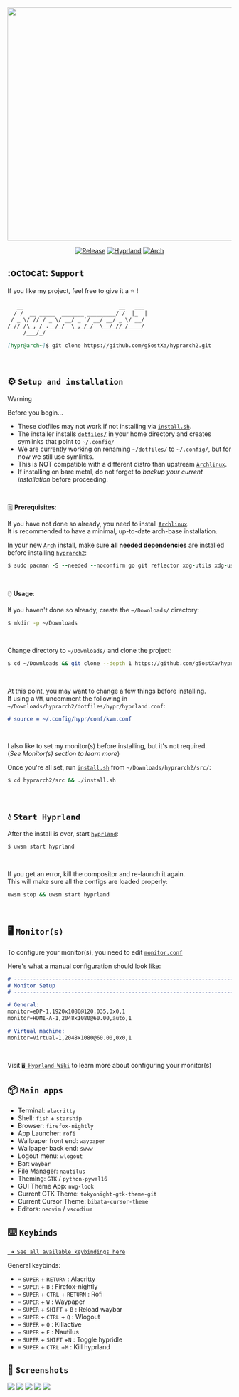 <div align="center">

<img src="/assets/logos/hyprarch2-sx234.png" width="525" height="525"/>

[![Release](https://img.shields.io/badge/hyprarch2-v1.3.10-cyan.svg)](https://github.com/g5ostXa/hyprarch2/)
[![Hyprland](https://img.shields.io/badge/Hyprland-%236A0DAD?&logo=hyprland&logoColor=white)](https://hyprland.org/)
[![Arch](https://img.shields.io/badge/Arch%20Linux-1793D1?logo=arch-linux&logoColor=6A0DAD)](https://archlinux.org/)

</div>

## :octocat: `Support`
If you like my project, feel free to give it a ⭐ !
```md
   __                              __   ___
  / /  __ _____  _______ _________/ /  |_  |
 / _ \/ // / _ \/ __/ _ `/ __/ __/ _ \/ __/
/_//_/\_, / .__/_/  \_,_/_/  \__/_//_/____/
     /___/_/

[hypr@arch~]$ git clone https://github.com/g5ostXa/hyprarch2.git
```
<br>

## ⚙️ `Setup and installation`
> [!WARNING]
> Before you begin...
> - These dotfiles may not work if not installing via [`install.sh`](/src/install.sh). 
> - The installer installs [`dotfiles/`](/dotfiles) in your home directory and creates symlinks that point to `~/.config/`
> - We are currently working on renaming `~/dotfiles/` to `~/.config/`, but for now we still use symlinks.
> - This is NOT compatible with a different distro than upstream [`Archlinux`](https://archlinux.org).
> - If installing on bare metal, do not forget to _backup your current installation_ before proceeding.
<br>

🗒️ **Prerequisites**:
<br>

If you have not done so already, you need to install [`Archlinux`](https://archlinux.org).\
It is recommended to have a minimal, up-to-date arch-base installation.

In your new [`Arch`](https://archlinux.org/) install, make sure **all needed dependencies** are installed before installing [`hyprarch2`](/):
```ruby
$ sudo pacman -S --needed --noconfirm go git reflector xdg-utils xdg-user-dirs gum figlet vim networkmanager network-manager-applet wireless_tools wpa_supplicant dialog os-prober mtools dosfstools base-devel linux-headers
```
<br>

🖱️ **Usage**:
<br>

If you haven't done so already, create the `~/Downloads/` directory:
```bash
$ mkdir -p ~/Downloads
```
<br>

Change directory to `~/Downloads/` and clone the project:
```bash
$ cd ~/Downloads && git clone --depth 1 https://github.com/g5ostXa/hyprarch2.git
```
<br>

At this point, you may want to change a few things before installing. \
If using a `VM`, uncomment the following in `~/Downloads/hyprarch2/dotfiles/hypr/hyprland.conf`:
```md
# source = ~/.config/hypr/conf/kvm.conf
```
<br>

I also like to set my monitor(s) before installing, but it's not required. \
(*See Monitor(s) section to learn more*)

Once you're all set, run [`install.sh`](src/install.sh) from `~/Downloads/hyprarch2/src/`:
```bash
$ cd hyprarch2/src && ./install.sh
```
<br>

## 💧 `Start Hyprland`
After the install is over, start [`hyprland`](https://wiki.hyprland.org):
```ruby
$ uwsm start hyprland
```
<br>

If you get an error, kill the compositor and re-launch it again. \
This will make sure all the configs are loaded properly:
```bash
uwsm stop && uwsm start hyprland
```
<br>

## 🖥️ `Monitor(s)`
To configure your monitor(s), you need to edit [`monitor.conf`](/dotfiles/hypr/conf/monitor.conf)

Here's what a manual configuration should look like:
```md
# -------------------------------------------------------------------------------------
# Monitor Setup
# -------------------------------------------------------------------------------------

# General:
monitor=eDP-1,1920x1080@120.035,0x0,1
monitor=HDMI-A-1,2048x1080@60.00,auto,1

# Virtual machine:
monitor=Virtual-1,2048x1080@60.00,0x0,1
```
<br>

Visit [`🖥 Hyprland Wiki`](https://wiki.hyprland.org/Configuring/Monitors) to learn more about configuring your monitor(s)
<br>

## 📦 `Main apps`
- Terminal: `alacritty`
- Shell: `fish` + `starship`
- Browser: `firefox-nightly`
- App Launcher: `rofi`
- Wallpaper front end: `waypaper`
- Wallpaper back end: `swww`
- Logout menu: `wlogout`
- Bar: `waybar`
- File Manager: `nautilus`
- Theming: `GTK` / `python-pywal16`
- GUI Theme App: `nwg-look`
- Current GTK Theme: `tokyonight-gtk-theme-git`
- Current Cursor Theme: `bibata-cursor-theme`
- Editors: `neovim` / `vscodium`

## ⌨️ `Keybinds`
[` ➜ See all available keybindings here`](/dotfiles/hypr/conf/keybindings.conf)

General keybinds:
- `⌨️` `SUPER` + `RETURN` : Alacritty
- `⌨️` `SUPER` + `B` : Firefox-nightly
- `⌨️` `SUPER` + `CTRL` + `RETURN` : Rofi
- `⌨️` `SUPER` + `W` : Waypaper 
- `⌨️` `SUPER` + `SHIFT` + `B` : Reload waybar 
- `⌨️` `SUPER` + `CTRL` + `Q` : Wlogout
- `⌨️` `SUPER` + `Q` : Killactive
- `⌨️` `SUPER` + `E` : Nautilus
- `⌨️` `SUPER` + `SHIFT` +`N` : Toggle hypridle
- `⌨️` `SUPER` + `CTRL` +`M` : Kill hyprland

## 📸 `Screenshots`
<img src="/assets/screenshots/h2sc5.png"/>
<img src="/assets/screenshots/h2sc6.png"/>
<img src="/assets/screenshots/h2sc2.png"/>
<img src="/assets/screenshots/h2sc3.png"/>
<img src="/assets/screenshots/h2sc4.png"/>
